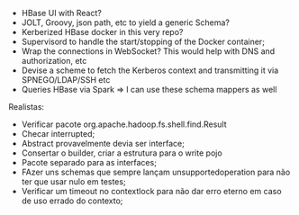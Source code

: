 - HBase UI with React?
- JOLT, Groovy, json path, etc to yield a generic Schema?
- Kerberized HBase docker in this very repo?
- Supervisord to handle the start/stopping of the Docker container;
- Wrap the connections in WebSocket? This would help with DNS and authorization, etc
- Devise a scheme to fetch the Kerberos context and transmitting it via SPNEGO/LDAP/SSH etc
- Queries HBase via Spark => I can use these schema mappers as well

Realistas:

- Verificar pacote org.apache.hadoop.fs.shell.find.Result
- Checar interrupted;
- Abstract provavelmente devia ser interface;
- Consertar o builder, criar a estrutura para o write pojo
- Pacote separado para as interfaces;
- FAzer uns schemas que sempre lançam unsupportedoperation para não ter que usar nulo em testes;
- Verificar um timeout no contextlock para não dar erro eterno em caso de uso errado do contexto;
